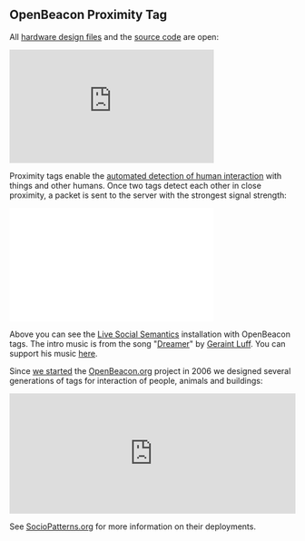 ## OpenBeacon Proximity Tag

All [hardware design files](/device.html#download) and the [source code](/source#github) are open:

<iframe src="https://www.flickr.com/photos/foolsdelight/15431773586/in/set-72157648419814442/player/" width="360" height="200" frameborder="0" allowfullscreen webkitallowfullscreen mozallowfullscreen oallowfullscreen msallowfullscreen></iframe>

Proximity tags enable the [automated detection of human interaction](http://www.sociopatterns.org/deployments/infectious-sociopatterns/) with things and other humans. Once two tags detect each other in close proximity, a packet is sent to the server with the strongest signal strength:

<iframe src="//player.vimeo.com/video/108047361" width="360" height="200" frameborder="0" webkitallowfullscreen mozallowfullscreen allowfullscreen></iframe>

Above you can see the <a href="http://www.sociopatterns.org/2009/09/live-social-semantics/">Live Social Semantics</a> installation with OpenBeacon tags. The intro music is from the song "<a href="https://soundcloud.com/geraintluff/dreamer?in=geraintluff/sets/sky-full-of-songs">Dreamer</a>" by <a href="http://geraintluff.co.uk/">Geraint Luff</a>. You can support his music <a href="http://geraintluff.co.uk/buy/">here</a>.

Since [we started](#background-information) the [OpenBeacon.org](http://www.openbeacon.org) project in 2006 we designed several generations of tags for interaction of people, animals and buildings:

<iframe src="https://www.flickr.com/photos/alice_zero/2691454645/in/gallery-foolsdelight-72157648030079277/player/" width="100%" height="212" frameborder="0" allowfullscreen webkitallowfullscreen mozallowfullscreen oallowfullscreen msallowfullscreen></iframe>


See <a href="http://www.sociopatterns.org/publications/">SocioPatterns.org</a> for more information on their deployments.
